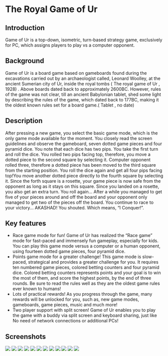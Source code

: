 # The Royal Game of Ur

## Introduction
Game of Ur is a top-down, isometric, turn-based strategy game, exclusively for PC, which assigns players to play vs a computer opponent.

## Background
Game of Ur is a board game based on gameboards found during the excavations carried out by an archaeologist called, Leonard Woolley, at the ancient Sumerian city of Ur, inside the royal tombs ( The royal game of Ur , 1928) . Above boards dated back to approximately 2600BC. However, rules of the game was not clear, till an ancient Babylonian tablet, shed some light by describing the rules of the game, which dated back to 177BC, making it the oldest known rules set for a board game.( Tablet , no date) 

## Description
After pressing a new game, you select the basic game mode, which is the only game mode available for the moment. You closely read the screen guidelines and observe the gameboard, seven dotted game pieces and four pyramid dice. You note that each dice has two pips.
You take the first turn and roll the dice. You rolled two pips facing top, therefore, you move a dotted piece to the second square by selecting it. Computer opponent rolled three, therefore a dotted piece has been moved to the third square from the starting position. You roll the dice again and get all four pips facing top!You move another dotted piece directly to the fourth square by selecting it. Since the forth
square is a rosette, your game piece is now safe from the opponent as long as it stays on this square. Since you landed on a rosette, you also get an extra turn. You roll again...
After a while you managed to get five of your pieces around and off the board and your opponent only managed to get two of the pieces off the board. You continue to race to your victory...
AKASHAD!  You shouted. Which means, “I Conquer!”.

## Key features
* Race game mode for fun!
  Game of Ur has realized the “Race game” mode for fast-paced and immensely fun gameplay, especially for kids. You can play this game mode versus a computer or a human opponent, using fourteen dotted game pieces, four pyramid dice.
* Points game mode for a greater challenge!
  This game mode is slow-paced, strategical and provides a greater challenge for you. It requires ten numbered game pieces, colored betting counters and four pyramid dice. Colored betting counters represents points and your goal is to win the most of them, and score the highest points, by the end of three rounds. Be sure to read the rules well as they are the oldest game rules ever known to humans!
* Lots of practical rewards!
  As you progress through the game, many rewards will be unlocked for you, such as, new game modes, gameboards, game pieces, music and much more!
* Two player support with split screen!
  Game of Ur enables you to play the game with a buddy via split screen and keyboard sharing, just like No need of network connections or additional PCs!
  
## Screenshots

![](GoUR-FP/screens/startup.png)
![](GoUR-FP/screens/startup_rolled.png)
![](GoUR-FP/screens/game-start.png)
![](GoUR-FP/screens/startup_rolled.png)
![](GoUR-FP/screens/player-dice-roll.png)
![](GoUR-FP/screens/player-selects-a-piece-to-move.png)
![](GoUR-FP/screens/players-tries-make-an-unallowed-move.png)
![](GoUR-FP/screens/opponent-makes-a-move.png)
![](GoUR-FP/screens/player-knocksoff-an-opponent-piece.png)
![](GoUR-FP/screens/finished-pieces-are-highlighted-and-score-updates.png)
![](GoUR-FP/screens/defeat-screen.png)
![](GoUR-FP/screens/victory-screen.png)


